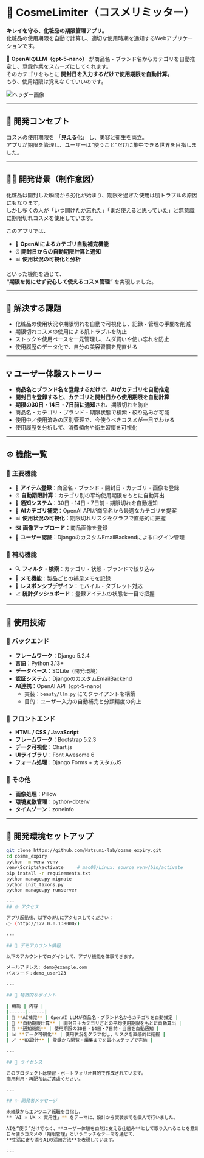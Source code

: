 # 💄 CosmeLimiter（コスメリミッター）

**キレイを守る、化粧品の期限管理アプリ。**  
化粧品の使用期限を自動で計算し、適切な使用時期を通知するWebアプリケーションです。  

🧠 **OpenAIのLLM（gpt-5-nano）** が商品名・ブランド名からカテゴリを自動推定し、登録作業をスムーズにしてくれます。  
そのカテゴリをもとに **開封日を入力するだけで使用期限を自動計算。**  
もう、使用期限は覚えなくていいのです。  

![ヘッダー画像](/assets/images/readme_img.png")

---

## 🎯 開発コンセプト

コスメの使用期限を **「見える化」** し、美容と衛生を両立。  
アプリが期限を管理し、ユーザーは“使うこと”だけに集中できる世界を目指しました。  

---

## 👩‍💻 開発背景（制作意図）

化粧品は開封した瞬間から劣化が始まり、期限を過ぎた使用は肌トラブルの原因にもなります。  
しかし多くの人が「いつ開けたか忘れた」「まだ使えると思っていた」と無意識に期限切れコスメを使用しています。  

このアプリでは、  
- 🤖 **OpenAIによるカテゴリ自動補完機能**  
- ⏰ **開封日からの自動期限計算と通知**  
- 📊 **使用状況の可視化と分析**  

といった機能を通じて、  
**“期限を気にせず安心して使えるコスメ管理”** を実現しました。  

---

## 🧩 解決する課題

- 化粧品の使用状況や期限切れを自動で可視化し、記録・管理の手間を削減  
- 期限切れコスメの使用による肌トラブルを防止  
- ストックや使用ペースを一元管理し、ムダ買いや使い忘れを防止  
- 使用履歴のデータ化で、自分の美容習慣を見直せる  

---

## 💡 ユーザー体験ストーリー

- **商品名とブランド名を登録するだけで、AIがカテゴリを自動推定**  
- **開封日を登録すると、カテゴリと開封日から使用期限を自動計算**  
- **期限の30日・14日・7日前に通知**され、期限切れを防止  
- 商品名・カテゴリ・ブランド・期限状態で検索・絞り込みが可能  
- 使用中／使用済みの区別管理で、今使うべきコスメが一目でわかる  
- 使用履歴を分析して、消費傾向や衛生習慣を可視化  

---

## ⚙️ 機能一覧

### 🌟 主要機能
- 📝 **アイテム登録**：商品名・ブランド・開封日・カテゴリ・画像を登録  
- ⏰ **自動期限計算**：カテゴリ別の平均使用期限をもとに自動算出  
- 🔔 **通知システム**：30日・14日・7日前・期限切れを自動通知  
- 🤖 **AIカテゴリ補完**：OpenAI APIが商品名から最適なカテゴリを提案  
- 📊 **使用状況の可視化**：期限切れリスクをグラフで直感的に把握  
- 🖼️ **画像アップロード**：商品画像を登録  
- 👤 **ユーザー認証**：DjangoのカスタムEmailBackendによるログイン管理  

### 💅 補助機能
- 🔍 **フィルタ・検索**：カテゴリ・状態・ブランドで絞り込み  
- 📝 **メモ機能**：製品ごとの補足メモを記録  
- 📱 **レスポンシブデザイン**：モバイル・タブレット対応  
- 📈 **統計ダッシュボード**：登録アイテムの状態を一目で把握  

---

## 🧠 使用技術

### 💾 バックエンド
- **フレームワーク**：Django 5.2.4  
- **言語**：Python 3.13+  
- **データベース**：SQLite（開発環境）  
- **認証システム**：DjangoのカスタムEmailBackend  
- **AI連携**：OpenAI API（gpt-5-nano）  
  - 実装：`beauty/llm.py` にてクライアントを構築  
  - 目的：ユーザー入力の自動補完と分類精度の向上  

### 🎨 フロントエンド
- **HTML / CSS / JavaScript**  
- **フレームワーク**：Bootstrap 5.2.3  
- **データ可視化**：Chart.js  
- **UIライブラリ**：Font Awesome 6  
- **フォーム処理**：Django Forms + カスタムJS  

### 🧩 その他
- **画像処理**：Pillow  
- **環境変数管理**：python-dotenv  
- **タイムゾーン**：zoneinfo  

---

## 🧭 開発環境セットアップ

```bash
git clone https://github.com/Natsumi-lab/cosme_expiry.git
cd cosme_expiry
python -m venv venv
venv\Scripts\activate     # macOS/Linux: source venv/bin/activate
pip install -r requirements.txt
python manage.py migrate
python init_taxons.py
python manage.py runserver

---
## 🌐 アクセス

アプリ起動後、以下のURLにアクセスしてください：  
👉 (http://127.0.0.1:8000/)

---

## 🔑 デモアカウント情報

以下のアカウントでログインして、アプリ機能を体験できます。

メールアドレス: demo@example.com
パスワード：demo_user123

---

## 🚀 特徴的なポイント

| 機能 | 内容 |
|------|------|
| 🤖 **AI補完** | OpenAI LLMが商品名・ブランド名からカテゴリを自動推定 |
| 📅 **自動期限計算** | 開封日＋カテゴリごとの平均使用期限をもとに自動算出 |
| 🔔 **通知機能** | 使用期限の30日・14日・7日前・当日を自動通知 |
| 📊 **データ可視化** | 使用状況をグラフ化し、リスクを直感的に把握 |
| 🪄 **UX設計** | 登録から閲覧・編集までを最小ステップで完結 |

---

## 📘 ライセンス

このプロジェクトは学習・ポートフォリオ目的で作成されています。  
商用利用・再配布はご遠慮ください。  

---

## ✨ 開発者メッセージ

未経験からエンジニア転職を目指し、  
**「AI × UX × 実用性」** をテーマに、設計から実装までを個人で行いました。  

AIを“使う”だけでなく、**ユーザー体験を自然に支える仕組み**として取り入れることを意識しました。  
日々使うコスメの「期限管理」というニッチなテーマを通じて、  
**生活に寄り添うAIの活用方法**を表現しています。  

---
